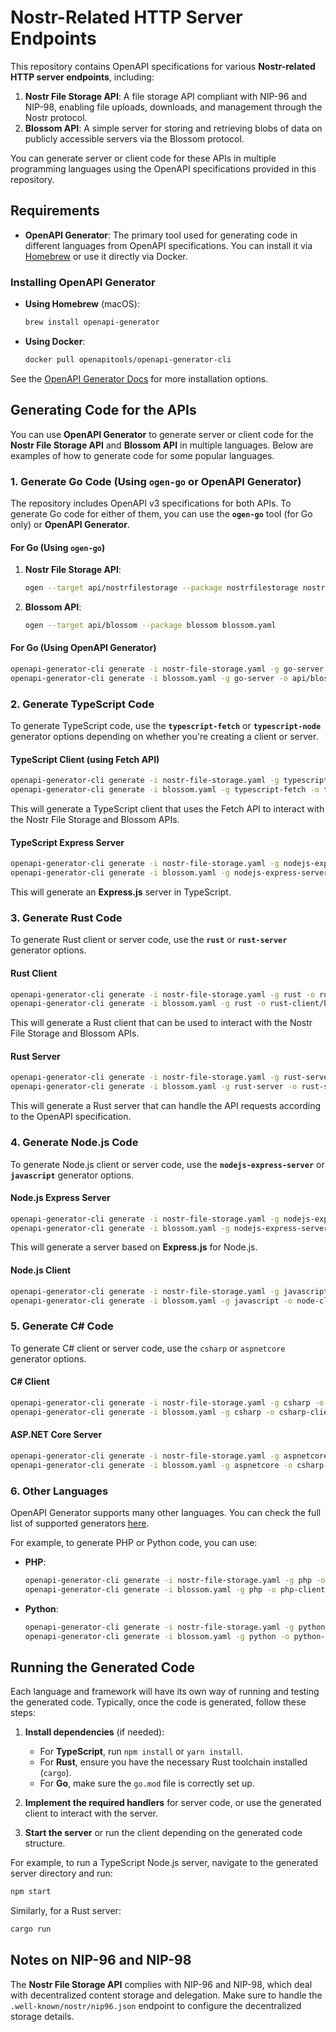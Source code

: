 # Nostr-Related HTTP Server Endpoints

This repository contains OpenAPI specifications for various **Nostr-related HTTP server endpoints**, including:

1. **Nostr File Storage API**: A file storage API compliant with NIP-96 and NIP-98, enabling file uploads, downloads, and management through the Nostr protocol.
2. **Blossom API**: A simple server for storing and retrieving blobs of data on publicly accessible servers via the Blossom protocol.

You can generate server or client code for these APIs in multiple programming languages using the OpenAPI specifications provided in this repository.

## Requirements

- **OpenAPI Generator**: The primary tool used for generating code in different languages from OpenAPI specifications. You can install it via [Homebrew](https://brew.sh/) or use it directly via Docker.

### Installing OpenAPI Generator

- **Using Homebrew** (macOS):
  
  ```bash
  brew install openapi-generator
  ```

- **Using Docker**:
  
  ```bash
  docker pull openapitools/openapi-generator-cli
  ```

See the [OpenAPI Generator Docs](https://openapi-generator.tech/docs/installation) for more installation options.

## Generating Code for the APIs

You can use **OpenAPI Generator** to generate server or client code for the **Nostr File Storage API** and **Blossom API** in multiple languages. Below are examples of how to generate code for some popular languages.

### 1. Generate Go Code (Using `ogen-go` or OpenAPI Generator)

The repository includes OpenAPI v3 specifications for both APIs. To generate Go code for either of them, you can use the **`ogen-go`** tool (for Go only) or **OpenAPI Generator**.

#### For Go (Using **`ogen-go`**)

1. **Nostr File Storage API**:
   
   ```bash
   ogen --target api/nostrfilestorage --package nostrfilestorage nostr-file-storage.yaml
   ```

2. **Blossom API**:
   
   ```bash
   ogen --target api/blossom --package blossom blossom.yaml
   ```

#### For Go (Using **OpenAPI Generator**)

```bash
openapi-generator-cli generate -i nostr-file-storage.yaml -g go-server -o api/nostrfilestorage
openapi-generator-cli generate -i blossom.yaml -g go-server -o api/blossom
```

### 2. Generate TypeScript Code

To generate TypeScript code, use the **`typescript-fetch`** or **`typescript-node`** generator options depending on whether you're creating a client or server.

#### TypeScript Client (using Fetch API)

```bash
openapi-generator-cli generate -i nostr-file-storage.yaml -g typescript-fetch -o typescript-client/nostrfilestorage
openapi-generator-cli generate -i blossom.yaml -g typescript-fetch -o typescript-client/blossom
```

This will generate a TypeScript client that uses the Fetch API to interact with the Nostr File Storage and Blossom APIs.

#### TypeScript Express Server

```bash
openapi-generator-cli generate -i nostr-file-storage.yaml -g nodejs-express-server -o typescript-server/nostrfilestorage
openapi-generator-cli generate -i blossom.yaml -g nodejs-express-server -o typescript-server/blossom
```

This will generate an **Express.js** server in TypeScript.

### 3. Generate Rust Code

To generate Rust client or server code, use the **`rust`** or **`rust-server`** generator options.

#### Rust Client

```bash
openapi-generator-cli generate -i nostr-file-storage.yaml -g rust -o rust-client/nostrfilestorage
openapi-generator-cli generate -i blossom.yaml -g rust -o rust-client/blossom
```

This will generate a Rust client that can be used to interact with the Nostr File Storage and Blossom APIs.

#### Rust Server

```bash
openapi-generator-cli generate -i nostr-file-storage.yaml -g rust-server -o rust-server/nostrfilestorage
openapi-generator-cli generate -i blossom.yaml -g rust-server -o rust-server/blossom
```

This will generate a Rust server that can handle the API requests according to the OpenAPI specification.

### 4. Generate Node.js Code

To generate Node.js client or server code, use the **`nodejs-express-server`** or **`javascript`** generator options.

#### Node.js Express Server

```bash
openapi-generator-cli generate -i nostr-file-storage.yaml -g nodejs-express-server -o node-server/nostrfilestorage
openapi-generator-cli generate -i blossom.yaml -g nodejs-express-server -o node-server/blossom
```

This will generate a server based on **Express.js** for Node.js.

#### Node.js Client

```bash
openapi-generator-cli generate -i nostr-file-storage.yaml -g javascript -o node-client/nostrfilestorage
openapi-generator-cli generate -i blossom.yaml -g javascript -o node-client/blossom
```

### 5. Generate C# Code

To generate C# client or server code, use the `csharp` or `aspnetcore` generator options.

#### C# Client

```bash
openapi-generator-cli generate -i nostr-file-storage.yaml -g csharp -o csharp-client/nostrfilestorage
openapi-generator-cli generate -i blossom.yaml -g csharp -o csharp-client/blossom
```

#### ASP.NET Core Server

```bash
openapi-generator-cli generate -i nostr-file-storage.yaml -g aspnetcore -o csharp-server/nostrfilestorage
openapi-generator-cli generate -i blossom.yaml -g aspnetcore -o csharp-server/blossom
```

### 6. Other Languages

OpenAPI Generator supports many other languages. You can check the full list of supported generators [here](https://openapi-generator.tech/docs/generators).

For example, to generate PHP or Python code, you can use:

- **PHP**:
  
  ```bash
  openapi-generator-cli generate -i nostr-file-storage.yaml -g php -o php-client/nostrfilestorage
  openapi-generator-cli generate -i blossom.yaml -g php -o php-client/blossom
  ```

- **Python**:
  
  ```bash
  openapi-generator-cli generate -i nostr-file-storage.yaml -g python -o python-client/nostrfilestorage
  openapi-generator-cli generate -i blossom.yaml -g python -o python-client/blossom
  ```

## Running the Generated Code

Each language and framework will have its own way of running and testing the generated code. Typically, once the code is generated, follow these steps:

1. **Install dependencies** (if needed):
   - For **TypeScript**, run `npm install` or `yarn install`.
   - For **Rust**, ensure you have the necessary Rust toolchain installed (`cargo`).
   - For **Go**, make sure the `go.mod` file is correctly set up.

2. **Implement the required handlers** for server code, or use the generated client to interact with the server.

3. **Start the server** or run the client depending on the generated code structure.

For example, to run a TypeScript Node.js server, navigate to the generated server directory and run:

```bash
npm start
```

Similarly, for a Rust server:

```bash
cargo run
```

## Notes on NIP-96 and NIP-98

The **Nostr File Storage API** complies with NIP-96 and NIP-98, which deal with decentralized content storage and delegation. Make sure to handle the `.well-known/nostr/nip96.json` endpoint to configure the decentralized storage details.

